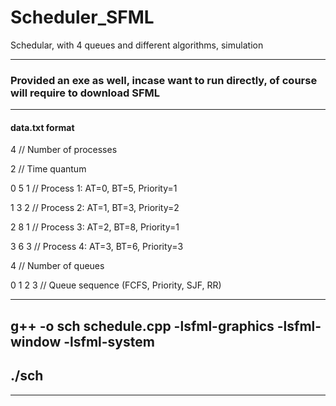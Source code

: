 # Scheduler_SFML
Schedular, with 4 queues and different algorithms, simulation


---


### Provided an exe as well, incase want to run directly, of course will require to download SFML



---
#### data.txt format

4                    // Number of processes

2                    // Time quantum

0 5 1               // Process 1: AT=0, BT=5, Priority=1

1 3 2               // Process 2: AT=1, BT=3, Priority=2

2 8 1               // Process 3: AT=2, BT=8, Priority=1

3 6 3               // Process 4: AT=3, BT=6, Priority=3

4                   // Number of queues

0 1 2 3             // Queue sequence (FCFS, Priority, SJF, RR)

---



## g++ -o sch schedule.cpp -lsfml-graphics -lsfml-window -lsfml-system

## ./sch

---
